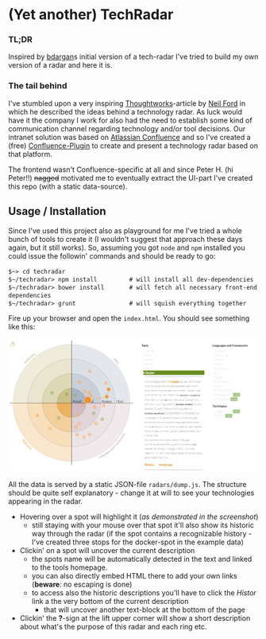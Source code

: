 # (Yet another) TechRadar

### TL;DR

Inspired by [bdargan](https://github.com/bdargan/techradar)s initial version of a tech-radar I've tried to 
build my own version of a radar and here it is.

###  The tail behind

I've stumbled upon a very inspiring [Thoughtworks](https://www.thoughtworks.com)-article by [Neil Ford](https://www.thoughtworks.com/de/insights/blog/build-your-own-technology-radar) in which he described the ideas behind a technology radar. As luck would have it the company I work for also had the need to establish some kind of communication channel regarding technology and/or tool decisions. Our intranet solution was based on [Atlassian Confluence](https://www.atlassian.com/software/confluence) and so I've created a (free) [Confluence-Plugin](https://marketplace.atlassian.com/plugins/de.iteconomics.confluence.techradar/server/overview) to create and present a technology radar based on that platform.

The frontend wasn't Confluence-specific at all and since Peter H. (hi Peter!!) <strike>nagged</strike> motivated me to eventually extract the UI-part I've created this repo (with a static data-source).

## Usage / Installation
Since I've used this project also as playground for me I've tried a whole bunch of tools to create it (I wouldn't suggest that approach these days again, but it still works). So, assuming you got `node` and `npm` installed you could issue the followin' commands and should be ready to go:

    $~> cd techradar
    $~/techradar> npm install         # will install all dev-dependencies
    $~/techradar> bower install       # will fetch all necessary front-end dependencies
    $~/techradar> grunt               # will squish everything together

Fire up your browser and open the `index.html`. You should see something like this:

![TechRadar Sample](radar.png?raw=true)

All the data is served by a static JSON-file `radars/dump.js`. The structure should be quite self explanatory - change it at will to see your technologies appearing in the radar.

- Hovering over a spot will highlight it (_as demonstrated in the screenshot_)
  - still staying with your mouse over that spot it'll also show its historic way through the radar (if the spot contains a recognizable history - I've created three stops for the docker-spot in the example data)
- Clickin' on a spot will uncover the current description
  - the spots name will be automatically detected in the text and linked to the tools homepage.
  - you can also directly embed HTML there to add your own links (__beware__: no escaping is done)
  - to access also the historic descriptions you'll have to click the _Histor_ link a the very bottom of the current description
    - that will uncover another text-block at the bottom of the page
- Clickin' the __?__-sign at the lift upper corner will show a short description about what's the purpose of this radar and each ring etc.
